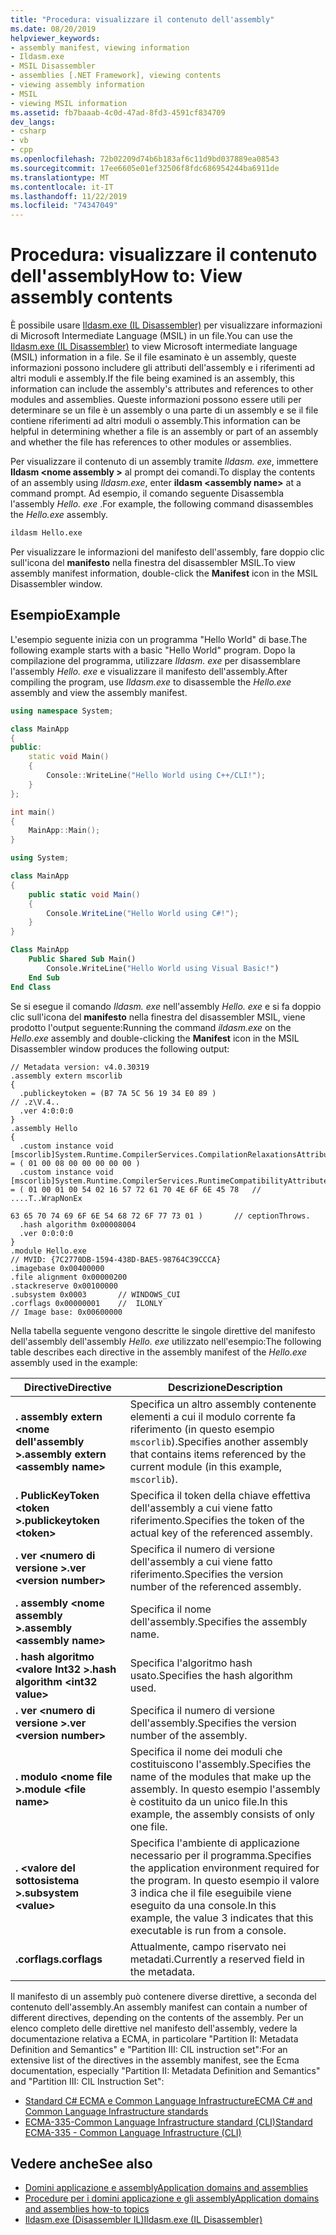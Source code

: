 ```yaml
---
title: "Procedura: visualizzare il contenuto dell'assembly"
ms.date: 08/20/2019
helpviewer_keywords:
- assembly manifest, viewing information
- Ildasm.exe
- MSIL Disassembler
- assemblies [.NET Framework], viewing contents
- viewing assembly information
- MSIL
- viewing MSIL information
ms.assetid: fb7baaab-4c0d-47ad-8fd3-4591cf834709
dev_langs:
- csharp
- vb
- cpp
ms.openlocfilehash: 72b02209d74b6b183af6c11d9bd037889ea08543
ms.sourcegitcommit: 17ee6605e01ef32506f8fdc686954244ba6911de
ms.translationtype: MT
ms.contentlocale: it-IT
ms.lasthandoff: 11/22/2019
ms.locfileid: "74347049"
---
```

# <a name="how-to-view-assembly-contents"></a><span data-ttu-id="0e35e-102">Procedura: visualizzare il contenuto dell'assembly</span><span class="sxs-lookup"><span data-stu-id="0e35e-102">How to: View assembly contents</span></span>

<span data-ttu-id="0e35e-103">È possibile usare [Ildasm.exe (IL Disassembler)](../../framework/tools/ildasm-exe-il-disassembler.md) per visualizzare informazioni di Microsoft Intermediate Language (MSIL) in un file.</span><span class="sxs-lookup"><span data-stu-id="0e35e-103">You can use the [Ildasm.exe (IL Disassembler)](../../framework/tools/ildasm-exe-il-disassembler.md) to view Microsoft intermediate language (MSIL) information in a file.</span></span> <span data-ttu-id="0e35e-104">Se il file esaminato è un assembly, queste informazioni possono includere gli attributi dell'assembly e i riferimenti ad altri moduli e assembly.</span><span class="sxs-lookup"><span data-stu-id="0e35e-104">If the file being examined is an assembly, this information can include the assembly's attributes and references to other modules and assemblies.</span></span> <span data-ttu-id="0e35e-105">Queste informazioni possono essere utili per determinare se un file è un assembly o una parte di un assembly e se il file contiene riferimenti ad altri moduli o assembly.</span><span class="sxs-lookup"><span data-stu-id="0e35e-105">This information can be helpful in determining whether a file is an assembly or part of an assembly and whether the file has references to other modules or assemblies.</span></span>

<span data-ttu-id="0e35e-106">Per visualizzare il contenuto di un assembly tramite *Ildasm. exe*, immettere **Ildasm \<nome assembly >** al prompt dei comandi.</span><span class="sxs-lookup"><span data-stu-id="0e35e-106">To display the contents of an assembly using *Ildasm.exe*, enter **ildasm \<assembly name>** at a command prompt.</span></span> <span data-ttu-id="0e35e-107">Ad esempio, il comando seguente Disassembla l'assembly *Hello. exe* .</span><span class="sxs-lookup"><span data-stu-id="0e35e-107">For example, the following command disassembles the *Hello.exe* assembly.</span></span>

```cmd
ildasm Hello.exe
```

<span data-ttu-id="0e35e-108">Per visualizzare le informazioni del manifesto dell'assembly, fare doppio clic sull'icona del **manifesto** nella finestra del disassembler MSIL.</span><span class="sxs-lookup"><span data-stu-id="0e35e-108">To view assembly manifest information, double-click the **Manifest** icon in the MSIL Disassembler window.</span></span>

## <a name="example"></a><span data-ttu-id="0e35e-109">Esempio</span><span class="sxs-lookup"><span data-stu-id="0e35e-109">Example</span></span>

<span data-ttu-id="0e35e-110">L'esempio seguente inizia con un programma "Hello World" di base.</span><span class="sxs-lookup"><span data-stu-id="0e35e-110">The following example starts with a basic "Hello World" program.</span></span> <span data-ttu-id="0e35e-111">Dopo la compilazione del programma, utilizzare *Ildasm. exe* per disassemblare l'assembly *Hello. exe* e visualizzare il manifesto dell'assembly.</span><span class="sxs-lookup"><span data-stu-id="0e35e-111">After compiling the program, use *Ildasm.exe* to disassemble the *Hello.exe* assembly and view the assembly manifest.</span></span>

```cpp
using namespace System;

class MainApp
{
public:
    static void Main()
    {
        Console::WriteLine("Hello World using C++/CLI!");
    }
};

int main()
{
    MainApp::Main();
}
```

```csharp
using System;

class MainApp
{
    public static void Main()
    {
        Console.WriteLine("Hello World using C#!");
    }
}
```

```vb
Class MainApp
    Public Shared Sub Main()
        Console.WriteLine("Hello World using Visual Basic!")
    End Sub
End Class
```

<span data-ttu-id="0e35e-112">Se si esegue il comando *Ildasm. exe* nell'assembly *Hello. exe* e si fa doppio clic sull'icona del **manifesto** nella finestra del disassembler MSIL, viene prodotto l'output seguente:</span><span class="sxs-lookup"><span data-stu-id="0e35e-112">Running the command *ildasm.exe* on the *Hello.exe* assembly and double-clicking the **Manifest** icon in the MSIL Disassembler window produces the following output:</span></span>

```output
// Metadata version: v4.0.30319
.assembly extern mscorlib
{
  .publickeytoken = (B7 7A 5C 56 19 34 E0 89 )                         // .z\V.4..
  .ver 4:0:0:0
}
.assembly Hello
{
  .custom instance void [mscorlib]System.Runtime.CompilerServices.CompilationRelaxationsAttribute::.ctor(int32) = ( 01 00 08 00 00 00 00 00 )
  .custom instance void [mscorlib]System.Runtime.CompilerServices.RuntimeCompatibilityAttribute::.ctor() = ( 01 00 01 00 54 02 16 57 72 61 70 4E 6F 6E 45 78   // ....T..WrapNonEx
                                                                                                             63 65 70 74 69 6F 6E 54 68 72 6F 77 73 01 )       // ceptionThrows.
  .hash algorithm 0x00008004
  .ver 0:0:0:0
}
.module Hello.exe
// MVID: {7C2770DB-1594-438D-BAE5-98764C39CCCA}
.imagebase 0x00400000
.file alignment 0x00000200
.stackreserve 0x00100000
.subsystem 0x0003       // WINDOWS_CUI
.corflags 0x00000001    //  ILONLY
// Image base: 0x00600000
```

<span data-ttu-id="0e35e-113">Nella tabella seguente vengono descritte le singole direttive del manifesto dell'assembly dell'assembly *Hello. exe* utilizzato nell'esempio:</span><span class="sxs-lookup"><span data-stu-id="0e35e-113">The following table describes each directive in the assembly manifest of the *Hello.exe* assembly used in the example:</span></span>

|<span data-ttu-id="0e35e-114">Directive</span><span class="sxs-lookup"><span data-stu-id="0e35e-114">Directive</span></span>|<span data-ttu-id="0e35e-115">Descrizione</span><span class="sxs-lookup"><span data-stu-id="0e35e-115">Description</span></span>|
|---------------|-----------------|
|<span data-ttu-id="0e35e-116">**. assembly extern \<nome dell'assembly >**</span><span class="sxs-lookup"><span data-stu-id="0e35e-116">**.assembly extern \<assembly name>**</span></span>|<span data-ttu-id="0e35e-117">Specifica un altro assembly contenente elementi a cui il modulo corrente fa riferimento (in questo esempio `mscorlib`).</span><span class="sxs-lookup"><span data-stu-id="0e35e-117">Specifies another assembly that contains items referenced by the current module (in this example, `mscorlib`).</span></span>|
|<span data-ttu-id="0e35e-118">**. PublicKeyToken \<token >**</span><span class="sxs-lookup"><span data-stu-id="0e35e-118">**.publickeytoken \<token>**</span></span>|<span data-ttu-id="0e35e-119">Specifica il token della chiave effettiva dell'assembly a cui viene fatto riferimento.</span><span class="sxs-lookup"><span data-stu-id="0e35e-119">Specifies the token of the actual key of the referenced assembly.</span></span>|
|<span data-ttu-id="0e35e-120">**. ver \<numero di versione >**</span><span class="sxs-lookup"><span data-stu-id="0e35e-120">**.ver \<version number>**</span></span>|<span data-ttu-id="0e35e-121">Specifica il numero di versione dell'assembly a cui viene fatto riferimento.</span><span class="sxs-lookup"><span data-stu-id="0e35e-121">Specifies the version number of the referenced assembly.</span></span>|
|<span data-ttu-id="0e35e-122">**. assembly \<nome assembly >**</span><span class="sxs-lookup"><span data-stu-id="0e35e-122">**.assembly \<assembly name>**</span></span>|<span data-ttu-id="0e35e-123">Specifica il nome dell'assembly.</span><span class="sxs-lookup"><span data-stu-id="0e35e-123">Specifies the assembly name.</span></span>|
|<span data-ttu-id="0e35e-124">**. hash algoritmo \<valore Int32 >**</span><span class="sxs-lookup"><span data-stu-id="0e35e-124">**.hash algorithm \<int32 value>**</span></span>|<span data-ttu-id="0e35e-125">Specifica l'algoritmo hash usato.</span><span class="sxs-lookup"><span data-stu-id="0e35e-125">Specifies the hash algorithm used.</span></span>|
|<span data-ttu-id="0e35e-126">**. ver \<numero di versione >**</span><span class="sxs-lookup"><span data-stu-id="0e35e-126">**.ver \<version number>**</span></span>|<span data-ttu-id="0e35e-127">Specifica il numero di versione dell'assembly.</span><span class="sxs-lookup"><span data-stu-id="0e35e-127">Specifies the version number of the assembly.</span></span>|
|<span data-ttu-id="0e35e-128">**. modulo \<nome file >**</span><span class="sxs-lookup"><span data-stu-id="0e35e-128">**.module \<file name>**</span></span>|<span data-ttu-id="0e35e-129">Specifica il nome dei moduli che costituiscono l'assembly.</span><span class="sxs-lookup"><span data-stu-id="0e35e-129">Specifies the name of the modules that make up the assembly.</span></span> <span data-ttu-id="0e35e-130">In questo esempio l'assembly è costituito da un unico file.</span><span class="sxs-lookup"><span data-stu-id="0e35e-130">In this example, the assembly consists of only one file.</span></span>|
|<span data-ttu-id="0e35e-131">**. \<valore del sottosistema >**</span><span class="sxs-lookup"><span data-stu-id="0e35e-131">**.subsystem \<value>**</span></span>|<span data-ttu-id="0e35e-132">Specifica l'ambiente di applicazione necessario per il programma.</span><span class="sxs-lookup"><span data-stu-id="0e35e-132">Specifies the application environment required for the program.</span></span> <span data-ttu-id="0e35e-133">In questo esempio il valore 3 indica che il file eseguibile viene eseguito da una console.</span><span class="sxs-lookup"><span data-stu-id="0e35e-133">In this example, the value 3 indicates that this executable is run from a console.</span></span>|
|<span data-ttu-id="0e35e-134">**.corflags**</span><span class="sxs-lookup"><span data-stu-id="0e35e-134">**.corflags**</span></span>|<span data-ttu-id="0e35e-135">Attualmente, campo riservato nei metadati.</span><span class="sxs-lookup"><span data-stu-id="0e35e-135">Currently a reserved field in the metadata.</span></span>|

<span data-ttu-id="0e35e-136">Il manifesto di un assembly può contenere diverse direttive, a seconda del contenuto dell'assembly.</span><span class="sxs-lookup"><span data-stu-id="0e35e-136">An assembly manifest can contain a number of different directives, depending on the contents of the assembly.</span></span> <span data-ttu-id="0e35e-137">Per un elenco completo delle direttive nel manifesto dell'assembly, vedere la documentazione relativa a ECMA, in particolare "Partition II: Metadata Definition and Semantics" e "Partition III: CIL instruction set":</span><span class="sxs-lookup"><span data-stu-id="0e35e-137">For an extensive list of the directives in the assembly manifest, see the Ecma documentation, especially "Partition II: Metadata Definition and Semantics" and "Partition III: CIL Instruction Set":</span></span>

- [<span data-ttu-id="0e35e-138">Standard C# ECMA e Common Language Infrastructure</span><span class="sxs-lookup"><span data-stu-id="0e35e-138">ECMA C# and Common Language Infrastructure standards</span></span>](/dotnet/standard/components#applicable-standards)
- [<span data-ttu-id="0e35e-139">ECMA-335-Common Language Infrastructure standard (CLI)</span><span class="sxs-lookup"><span data-stu-id="0e35e-139">Standard ECMA-335 - Common Language Infrastructure (CLI)</span></span>](http://www.ecma-international.org/publications/standards/Ecma-335.htm)

## <a name="see-also"></a><span data-ttu-id="0e35e-140">Vedere anche</span><span class="sxs-lookup"><span data-stu-id="0e35e-140">See also</span></span>

- [<span data-ttu-id="0e35e-141">Domini applicazione e assembly</span><span class="sxs-lookup"><span data-stu-id="0e35e-141">Application domains and assemblies</span></span>](../../framework/app-domains/application-domains.md#application-domains-and-assemblies)
- [<span data-ttu-id="0e35e-142">Procedure per i domini applicazione e gli assembly</span><span class="sxs-lookup"><span data-stu-id="0e35e-142">Application domains and assemblies how-to topics</span></span>](../../framework/app-domains/application-domains-and-assemblies-how-to-topics.md)
- [<span data-ttu-id="0e35e-143">Ildasm.exe (Disassembler IL)</span><span class="sxs-lookup"><span data-stu-id="0e35e-143">Ildasm.exe (IL Disassembler)</span></span>](../../framework/tools/ildasm-exe-il-disassembler.md)
